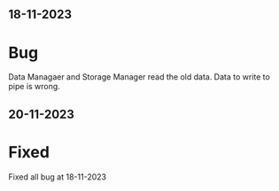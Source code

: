## 18-11-2023

# Bug
Data Managaer and Storage Manager read the old data.
Data to write to pipe is wrong.

## 20-11-2023

# Fixed
Fixed all bug at 18-11-2023